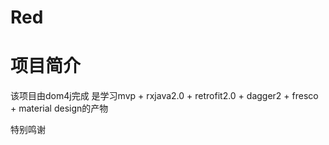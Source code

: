 # Red
项目简介
====

  该项目由dom4j完成 是学习mvp + rxjava2.0 + retrofit2.0 + dagger2 + fresco + material design的产物<br>
  
  特别鸣谢
####
